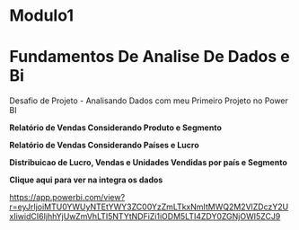# Modulo1 

# Fundamentos De Analise De Dados e Bi

Desafio de Projeto - Analisando Dados com meu Primeiro Projeto no Power BI



**Relatório de Vendas Considerando Produto e Segmento**

**Relatório de Vendas Considerando Países e Lucro**

**Distribuicao de Lucro, Vendas e Unidades Vendidas por país e Segmento**



**Clique aqui para ver na integra os dados**

https://app.powerbi.com/view?r=eyJrIjoiMTU0YWUyNTEtYWY3ZC00YzZmLTkxNmItMWQ2M2VlZDczY2UxIiwidCI6IjhhYjUwZmVhLTI5NTYtNDFiZi1iODM5LTI4ZDY0ZGNjOWI5ZCJ9
